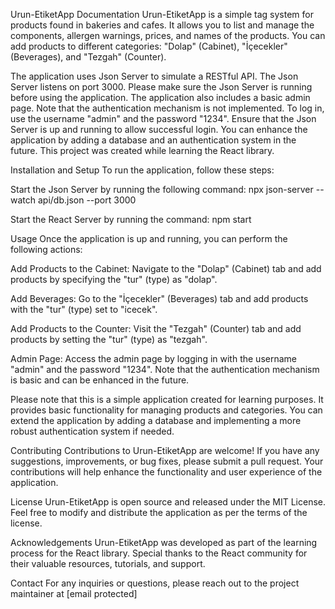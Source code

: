 Urun-EtiketApp Documentation
Urun-EtiketApp is a simple tag system for products found in bakeries and cafes. It allows you to list and manage the components, allergen warnings, prices, and names of the products. You can add products to different categories: "Dolap" (Cabinet), "İçecekler" (Beverages), and "Tezgah" (Counter).

The application uses Json Server to simulate a RESTful API. The Json Server listens on port 3000. Please make sure the Json Server is running before using the application. The application also includes a basic admin page. Note that the authentication mechanism is not implemented. To log in, use the username "admin" and the password "1234". Ensure that the Json Server is up and running to allow successful login. You can enhance the application by adding a database and an authentication system in the future. This project was created while learning the React library.

Installation and Setup
To run the application, follow these steps:

Start the Json Server by running the following command:
npx json-server --watch api/db.json --port 3000

Start the React Server by running the command:
npm start

Usage
Once the application is up and running, you can perform the following actions:

Add Products to the Cabinet: Navigate to the "Dolap" (Cabinet) tab and add products by specifying the "tur" (type) as "dolap".

Add Beverages: Go to the "İçecekler" (Beverages) tab and add products with the "tur" (type) set to "icecek".

Add Products to the Counter: Visit the "Tezgah" (Counter) tab and add products by setting the "tur" (type) as "tezgah".

Admin Page: Access the admin page by logging in with the username "admin" and the password "1234". Note that the authentication mechanism is basic and can be enhanced in the future.

Please note that this is a simple application created for learning purposes. It provides basic functionality for managing products and categories. You can extend the application by adding a database and implementing a more robust authentication system if needed.

Contributing
Contributions to Urun-EtiketApp are welcome! If you have any suggestions, improvements, or bug fixes, please submit a pull request. Your contributions will help enhance the functionality and user experience of the application.

License
Urun-EtiketApp is open source and released under the MIT License. Feel free to modify and distribute the application as per the terms of the license.

Acknowledgements
Urun-EtiketApp was developed as part of the learning process for the React library. Special thanks to the React community for their valuable resources, tutorials, and support.

Contact
For any inquiries or questions, please reach out to the project maintainer at [email protected]
